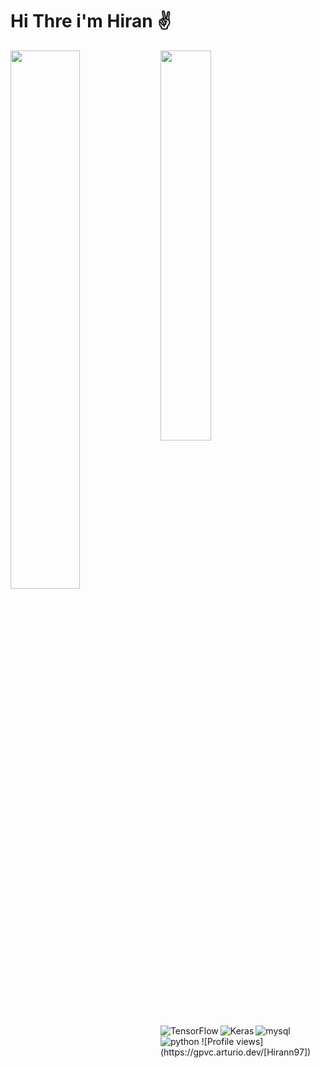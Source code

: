 # Hi Thre i'm  Hiran ✌️
<img align="left" width=47% src="https://github-readme-stats.vercel.app/api?username=Hirann97&show_icons=true&theme=dark" />
<img align="left" width=40% src="https://github-readme-stats.vercel.app/api/top-langs/?username=Hirann97&langs_count=7)](https://github.com/Hirann97/github-readme-stats)" />

<img align="left" alt="TensorFlow" src="https://img.shields.io/badge/TensorFlow-FF6F00?style=for-the-badge&logo=tensorflow&logoColor=white" />
<img align="left" alt="Keras" src="https://img.shields.io/badge/Keras-FF0000?style=for-the-badge&logo=keras&logoColor=white" />
<img align="left" alt="mysql" src="https://img.shields.io/badge/MySQL-005C84?style=for-the-badge&logo=mysql&logoColor=white" />
<img alt="python" src="https://img.shields.io/badge/Python-FFD43B?style=for-the-badge&logo=python&logoColor=blue" />
![Profile views](https://gpvc.arturio.dev/[Hirann97])
